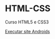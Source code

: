 # HTML-CSS
 Curso HTML5 e CSS3


<a href="eriicsouza.github.io/HTML-CSS/projeto001/android">Executar site Androids